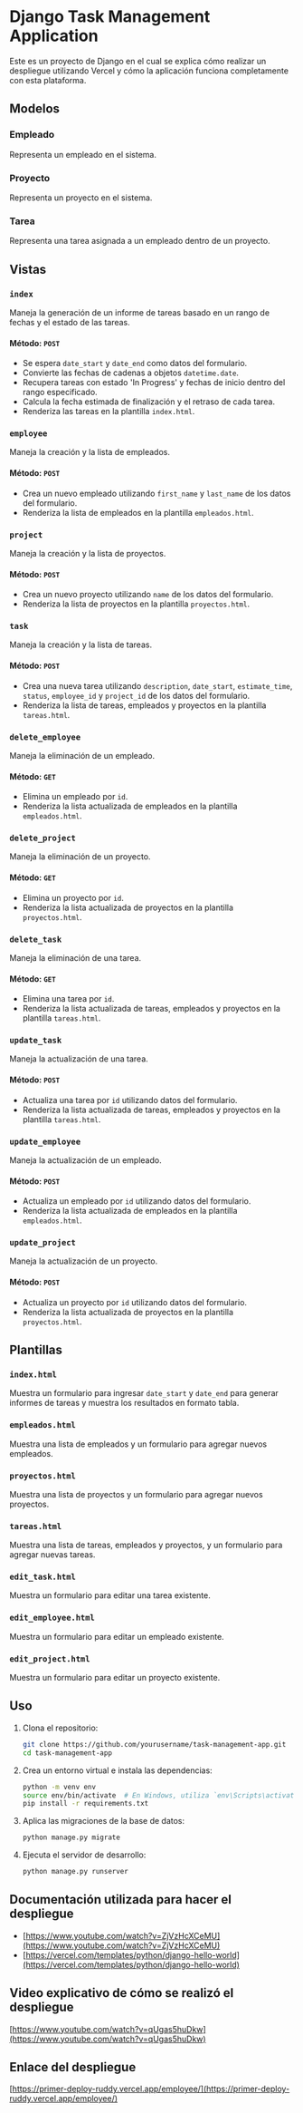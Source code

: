 # Django Task Management Application

Este es un proyecto de Django en el cual se explica cómo realizar un despliegue utilizando Vercel y cómo la aplicación funciona completamente con esta plataforma.

## Modelos

### Empleado
Representa un empleado en el sistema.

### Proyecto
Representa un proyecto en el sistema.

### Tarea
Representa una tarea asignada a un empleado dentro de un proyecto.

## Vistas

### `index`
Maneja la generación de un informe de tareas basado en un rango de fechas y el estado de las tareas.

#### Método: `POST`
- Se espera `date_start` y `date_end` como datos del formulario.
- Convierte las fechas de cadenas a objetos `datetime.date`.
- Recupera tareas con estado 'In Progress' y fechas de inicio dentro del rango especificado.
- Calcula la fecha estimada de finalización y el retraso de cada tarea.
- Renderiza las tareas en la plantilla `index.html`.

### `employee`
Maneja la creación y la lista de empleados.

#### Método: `POST`
- Crea un nuevo empleado utilizando `first_name` y `last_name` de los datos del formulario.
- Renderiza la lista de empleados en la plantilla `empleados.html`.

### `project`
Maneja la creación y la lista de proyectos.

#### Método: `POST`
- Crea un nuevo proyecto utilizando `name` de los datos del formulario.
- Renderiza la lista de proyectos en la plantilla `proyectos.html`.

### `task`
Maneja la creación y la lista de tareas.

#### Método: `POST`
- Crea una nueva tarea utilizando `description`, `date_start`, `estimate_time`, `status`, `employee_id` y `project_id` de los datos del formulario.
- Renderiza la lista de tareas, empleados y proyectos en la plantilla `tareas.html`.

### `delete_employee`
Maneja la eliminación de un empleado.

#### Método: `GET`
- Elimina un empleado por `id`.
- Renderiza la lista actualizada de empleados en la plantilla `empleados.html`.

### `delete_project`
Maneja la eliminación de un proyecto.

#### Método: `GET`
- Elimina un proyecto por `id`.
- Renderiza la lista actualizada de proyectos en la plantilla `proyectos.html`.

### `delete_task`
Maneja la eliminación de una tarea.

#### Método: `GET`
- Elimina una tarea por `id`.
- Renderiza la lista actualizada de tareas, empleados y proyectos en la plantilla `tareas.html`.

### `update_task`
Maneja la actualización de una tarea.

#### Método: `POST`
- Actualiza una tarea por `id` utilizando datos del formulario.
- Renderiza la lista actualizada de tareas, empleados y proyectos en la plantilla `tareas.html`.

### `update_employee`
Maneja la actualización de un empleado.

#### Método: `POST`
- Actualiza un empleado por `id` utilizando datos del formulario.
- Renderiza la lista actualizada de empleados en la plantilla `empleados.html`.

### `update_project`
Maneja la actualización de un proyecto.

#### Método: `POST`
- Actualiza un proyecto por `id` utilizando datos del formulario.
- Renderiza la lista actualizada de proyectos en la plantilla `proyectos.html`.

## Plantillas

### `index.html`
Muestra un formulario para ingresar `date_start` y `date_end` para generar informes de tareas y muestra los resultados en formato tabla.

### `empleados.html`
Muestra una lista de empleados y un formulario para agregar nuevos empleados.

### `proyectos.html`
Muestra una lista de proyectos y un formulario para agregar nuevos proyectos.

### `tareas.html`
Muestra una lista de tareas, empleados y proyectos, y un formulario para agregar nuevas tareas.

### `edit_task.html`
Muestra un formulario para editar una tarea existente.

### `edit_employee.html`
Muestra un formulario para editar un empleado existente.

### `edit_project.html`
Muestra un formulario para editar un proyecto existente.

## Uso

1. Clona el repositorio:
    ```sh
    git clone https://github.com/yourusername/task-management-app.git
    cd task-management-app
    ```

2. Crea un entorno virtual e instala las dependencias:
    ```sh
    python -m venv env
    source env/bin/activate  # En Windows, utiliza `env\Scripts\activate`
    pip install -r requirements.txt
    ```

3. Aplica las migraciones de la base de datos:
    ```sh
    python manage.py migrate
    ```

4. Ejecuta el servidor de desarrollo:
    ```sh
    python manage.py runserver
    ```

## Documentación utilizada para hacer el despliegue
- [https://www.youtube.com/watch?v=ZjVzHcXCeMU](https://www.youtube.com/watch?v=ZjVzHcXCeMU)  
- [https://vercel.com/templates/python/django-hello-world](https://vercel.com/templates/python/django-hello-world)

## Video explicativo de cómo se realizó el despliegue
[https://www.youtube.com/watch?v=qUgas5huDkw](https://www.youtube.com/watch?v=qUgas5huDkw)

## Enlace del despliegue
[https://primer-deploy-ruddy.vercel.app/employee/](https://primer-deploy-ruddy.vercel.app/employee/)


